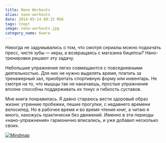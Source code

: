 ```yaml
---
title: Nano Workouts
alias: nano-workouts
date: 2014-05-14 08:15 MSK
tags: Спорт
image: nano-workouts.jpg
category_name: Книги
---
```


Никогда не задумывались о том, что смотря сериалы можно подкачать пресс, чистя зубы — икры, а возвращаясь с магазина бицепсы? Нано-тренировки решают эту задачу.

Небольшие упражнения легко совмещаются с повседневными деятельностью.
Для них не нужно выделять время, платить за тренажерный зал, приобретать спортивную форму или инвентарь.
Не смотря на то, что мышцы так не накачаешь, простые упражнения вполне способны поддерживать их тонус и гибкость суставов.

Мне книга понравилась. Я давно стараюсь вести здоровый образ жизни: утренние пробежки, пешие прогулки, с недавнего времени велосипед.
Но в рабочее время и во время чтения книг, а читаю я много, нахожусь практически без движений.
Именно в эти периоды «нано-упражнения» гармонично вписались, и уже добавил несколько своих.


<a href="/images/mindmaps/nano-workouts.png">![Mindmap](/images/mindmaps/nano-workouts/nano-workouts-thumb.png)</a>
